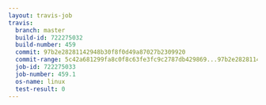 ```yaml
---
layout: travis-job
travis:
  branch: master
  build-id: 722275032
  build-number: 459
  commit: 97b2e28281142948b30f8f0d49a87027b2309920
  commit-range: 5c42a681299fa8c0f8c63fe3fc9c2787db429869...97b2e28281142948b30f8f0d49a87027b2309920
  job-id: 722275033
  job-number: 459.1
  os-name: linux
  test-result: 0
---
```


